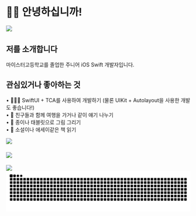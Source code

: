 # 👋🏻 안녕하십니까!
<img src="https://github.com/user-attachments/assets/5ba5882f-7752-4774-97de-59e2b0703084" width=100/>

## 저를 소개합니다
마이스터고등학교를 졸업한 주니어 iOS Swift 개발자입니다.<br/>

## 관심있거나 좋아하는 것
  • 👩🏻‍💻 SwiftUI + TCA를 사용하여 개발하기 (물론 UIKit + Autolayout을 사용한 개발도 좋습니다!)<br/>
  • 💜 친구들과 함께 여행을 가거나 같이 얘기 나누기<br/>
  • 🎨 종이나 태블릿으로 그림 그리기<br/>
  • 📖 소설이나 에세이같은 책 읽기<br/>

<div>
  <a href="https://hits.seeyoufarm.com">
    <img src="https://hits.seeyoufarm.com/api/count/incr/badge.svg?url=https%3A%2F%2Fgithub.com%2Fyuminc03&count_bg=%23FF5132&title_bg=%23646464&icon=swift.svg&icon_color=%23FF5132&title=hits&edge_flat=false"/>
  </a>
  <br/>
  <br/>
  <a href="https://github.com/anuraghazra/github-readme-stats">
    <picture>
      <source media="(prefers-color-scheme: dark)" srcset="https://github-readme-stats.vercel.app/api?username=yuminc03&hide=contribs&show_icons=true&theme=midnight-purple">
      <source media="(prefers-color-scheme: light)" srcset="https://github-readme-stats.vercel.app/api?username=yuminc03&hide=contribs&show_icons=true&theme=buefy">
      <img align="center" src="https://github-readme-stats.vercel.app/api?username=yuminc03&hide=contribs&show_icons=true&theme=buefy"/>
    </picture>
  </a>
  <br/>
  <br/>
    <a href="https://github.com/anuraghazra/github-readme-stats">
    <picture>
      <source media="(prefers-color-scheme: dark)" srcset="https://github-readme-stats.vercel.app/api/top-langs/?username=yuminc03&theme=midnight-purple&layout=compact&langs_count=8">
      <source media="(prefers-color-scheme: light)" srcset="https://github-readme-stats.vercel.app/api/top-langs/?username=yuminc03&theme=buefy&layout=compact&langs_count=8">
      <img align="center" src="https://github-readme-stats.vercel.app/api/top-langs/?username=yuminc03&layout=compact&langs_count=8"/>
    </picture>
  </a>
  <picture>
    <source media="(prefers-color-scheme: dark)" srcset="https://github.com/yuminc03/yuminc03/blob/output/github-contribution-grid-snake-dark.svg">
    <source media="(prefers-color-scheme: light)" srcset="https://github.com/yuminc03/yuminc03/blob/output/github-contribution-grid-snake.svg">
    <img src="https://github.com/yuminc03/yuminc03/blob/output/github-contribution-grid-snake.svg"/>
  </picture>
</div>
